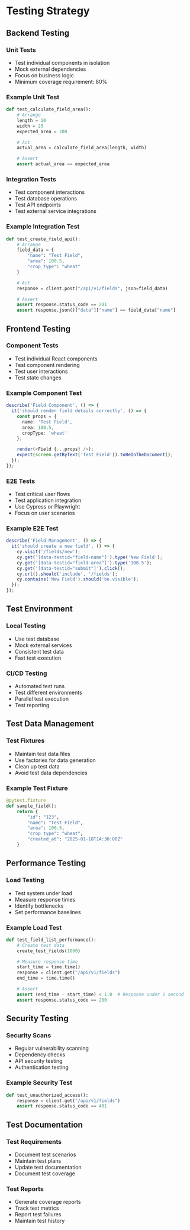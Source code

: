 # Testing Strategy

## Backend Testing

### Unit Tests
- Test individual components in isolation
- Mock external dependencies
- Focus on business logic
- Minimum coverage requirement: 80%

### Example Unit Test
```python
def test_calculate_field_area():
    # Arrange
    length = 10
    width = 20
    expected_area = 200

    # Act
    actual_area = calculate_field_area(length, width)

    # Assert
    assert actual_area == expected_area
```

### Integration Tests
- Test component interactions
- Test database operations
- Test API endpoints
- Test external service integrations

### Example Integration Test
```python
def test_create_field_api():
    # Arrange
    field_data = {
        "name": "Test Field",
        "area": 100.5,
        "crop_type": "wheat"
    }

    # Act
    response = client.post("/api/v1/fields", json=field_data)

    # Assert
    assert response.status_code == 201
    assert response.json()["data"]["name"] == field_data["name"]
```

## Frontend Testing

### Component Tests
- Test individual React components
- Test component rendering
- Test user interactions
- Test state changes

### Example Component Test
```typescript
describe('Field Component', () => {
  it('should render field details correctly', () => {
    const props = {
      name: 'Test Field',
      area: 100.5,
      cropType: 'wheat'
    };

    render(<Field {...props} />);
    expect(screen.getByText('Test Field')).toBeInTheDocument();
  });
});
```

### E2E Tests
- Test critical user flows
- Test application integration
- Use Cypress or Playwright
- Focus on user scenarios

### Example E2E Test
```typescript
describe('Field Management', () => {
  it('should create a new field', () => {
    cy.visit('/fields/new');
    cy.get('[data-testid="field-name"]').type('New Field');
    cy.get('[data-testid="field-area"]').type('100.5');
    cy.get('[data-testid="submit"]').click();
    cy.url().should('include', '/fields');
    cy.contains('New Field').should('be.visible');
  });
});
```

## Test Environment

### Local Testing
- Use test database
- Mock external services
- Consistent test data
- Fast test execution

### CI/CD Testing
- Automated test runs
- Test different environments
- Parallel test execution
- Test reporting

## Test Data Management

### Test Fixtures
- Maintain test data files
- Use factories for data generation
- Clean up test data
- Avoid test data dependencies

### Example Test Fixture
```python
@pytest.fixture
def sample_field():
    return {
        "id": "123",
        "name": "Test Field",
        "area": 100.5,
        "crop_type": "wheat",
        "created_at": "2025-01-18T14:30:00Z"
    }
```

## Performance Testing

### Load Testing
- Test system under load
- Measure response times
- Identify bottlenecks
- Set performance baselines

### Example Load Test
```python
def test_field_list_performance():
    # Create test data
    create_test_fields(1000)

    # Measure response time
    start_time = time.time()
    response = client.get("/api/v1/fields")
    end_time = time.time()

    # Assert
    assert (end_time - start_time) < 1.0  # Response under 1 second
    assert response.status_code == 200
```

## Security Testing

### Security Scans
- Regular vulnerability scanning
- Dependency checks
- API security testing
- Authentication testing

### Example Security Test
```python
def test_unauthorized_access():
    response = client.get("/api/v1/fields")
    assert response.status_code == 401
```

## Test Documentation

### Test Requirements
- Document test scenarios
- Maintain test plans
- Update test documentation
- Document test coverage

### Test Reports
- Generate coverage reports
- Track test metrics
- Report test failures
- Maintain test history
